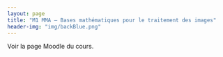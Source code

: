 ```yaml
---
layout: page
title: "M1 MMA – Bases mathématiques pour le traitement des images"
header-img: "img/backBlue.png"
---
```



Voir la page Moodle du cours.


